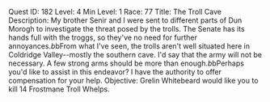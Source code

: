 Quest ID: 182
Level: 4
Min Level: 1
Race: 77
Title: The Troll Cave
Description: My brother Senir and I were sent to different parts of Dun Morogh to investigate the threat posed by the trolls. The Senate has its hands full with the troggs, so they've no need for further annoyances.$b$bFrom what I've seen, the trolls aren't well situated here in Coldridge Valley--mostly the southern cave. I'd say that the army will not be necessary. A few strong arms should be more than enough.$b$bPerhaps you'd like to assist in this endeavor? I have the authority to offer compensation for your help.
Objective: Grelin Whitebeard would like you to kill 14 Frostmane Troll Whelps.

